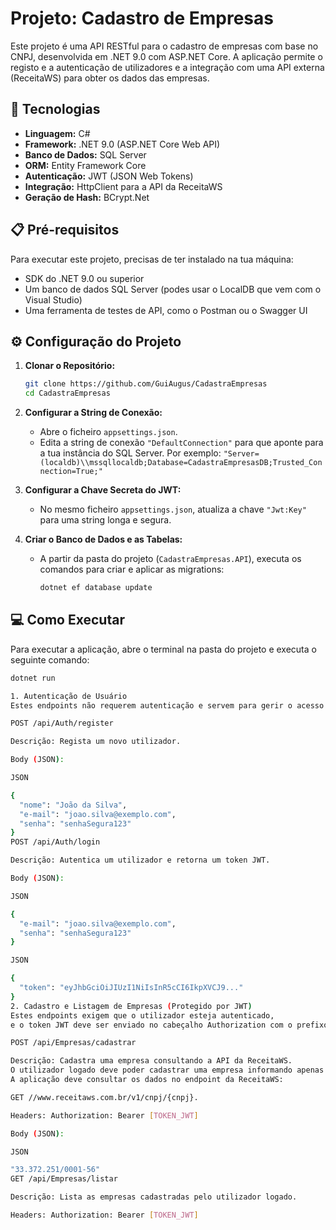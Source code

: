 # Projeto: Cadastro de Empresas

Este projeto é uma API RESTful para o cadastro de empresas com base no CNPJ, desenvolvida em .NET 9.0 com ASP.NET Core. A aplicação permite o registo e a autenticação de utilizadores e a integração com uma API externa (ReceitaWS) para obter os dados das empresas.

## 🚀 Tecnologias

- **Linguagem:** C#
- **Framework:** .NET 9.0 (ASP.NET Core Web API)
- **Banco de Dados:** SQL Server
- **ORM:** Entity Framework Core
- **Autenticação:** JWT (JSON Web Tokens)
- **Integração:** HttpClient para a API da ReceitaWS
- **Geração de Hash:** BCrypt.Net

## 📋 Pré-requisitos

Para executar este projeto, precisas de ter instalado na tua máquina:

- SDK do .NET 9.0 ou superior
- Um banco de dados SQL Server (podes usar o LocalDB que vem com o Visual Studio)
- Uma ferramenta de testes de API, como o Postman ou o Swagger UI

## ⚙️ Configuração do Projeto

1.  **Clonar o Repositório:**
    ```bash
    git clone https://github.com/GuiAugus/CadastraEmpresas
    cd CadastraEmpresas
    ```

2.  **Configurar a String de Conexão:**
    * Abre o ficheiro `appsettings.json`.
    * Edita a string de conexão `"DefaultConnection"` para que aponte para a tua instância do SQL Server. Por exemplo:
      `"Server=(localdb)\\mssqllocaldb;Database=CadastraEmpresasDB;Trusted_Connection=True;"`

3.  **Configurar a Chave Secreta do JWT:**
    * No mesmo ficheiro `appsettings.json`, atualiza a chave `"Jwt:Key"` para uma string longa e segura.

4.  **Criar o Banco de Dados e as Tabelas:**
    * A partir da pasta do projeto (`CadastraEmpresas.API`), executa os comandos para criar e aplicar as migrations:
      ```bash
      dotnet ef database update
      ```

## 💻 Como Executar

Para executar a aplicação, abre o terminal na pasta do projeto e executa o seguinte comando:

```bash
dotnet run

1. Autenticação de Usuário
Estes endpoints não requerem autenticação e servem para gerir o acesso à API.

POST /api/Auth/register

Descrição: Regista um novo utilizador.

Body (JSON):

JSON

{
  "nome": "João da Silva",
  "e-mail": "joao.silva@exemplo.com",
  "senha": "senhaSegura123"
}
POST /api/Auth/login

Descrição: Autentica um utilizador e retorna um token JWT.

Body (JSON):

JSON

{
  "e-mail": "joao.silva@exemplo.com",
  "senha": "senhaSegura123"
}

JSON

{
  "token": "eyJhbGciOiJIUzI1NiIsInR5cCI6IkpXVCJ9..."
}
2. Cadastro e Listagem de Empresas (Protegido por JWT)
Estes endpoints exigem que o utilizador esteja autenticado,
e o token JWT deve ser enviado no cabeçalho Authorization com o prefixo Bearer.

POST /api/Empresas/cadastrar

Descrição: Cadastra uma empresa consultando a API da ReceitaWS.
O utilizador logado deve poder cadastrar uma empresa informando apenas o CNPJ.
A aplicação deve consultar os dados no endpoint da ReceitaWS: 

GET //www.receitaws.com.br/v1/cnpj/{cnpj}.

Headers: Authorization: Bearer [TOKEN_JWT]

Body (JSON):

JSON

"33.372.251/0001-56"
GET /api/Empresas/listar

Descrição: Lista as empresas cadastradas pelo utilizador logado.

Headers: Authorization: Bearer [TOKEN_JWT]
